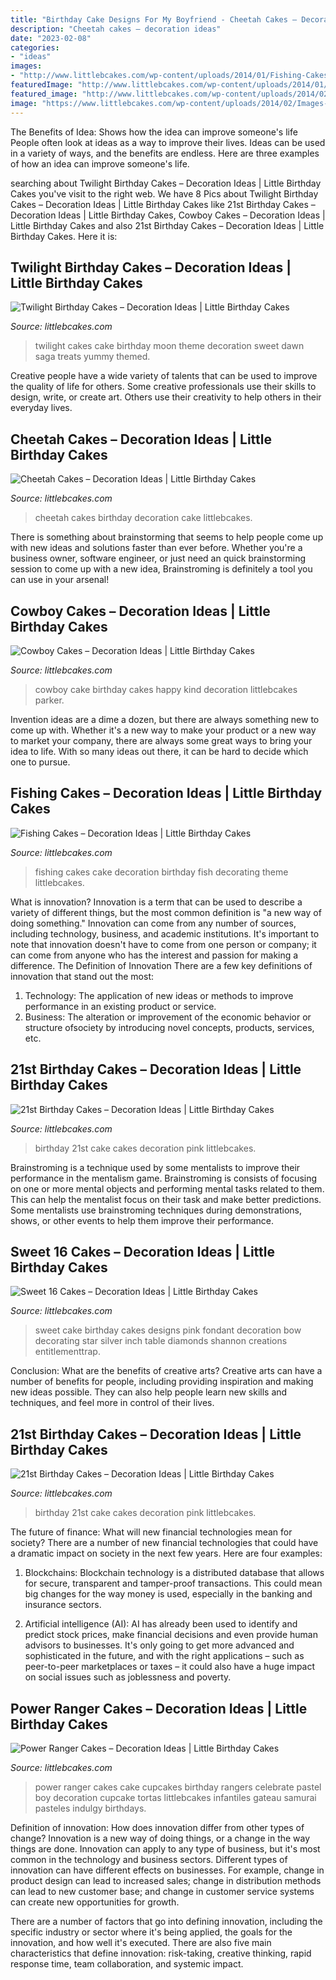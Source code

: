 ```yaml
---
title: "Birthday Cake Designs For My Boyfriend - Cheetah Cakes – Decoration Ideas"
description: "Cheetah cakes – decoration ideas"
date: "2023-02-08"
categories:
- "ideas"
images:
- "http://www.littlebcakes.com/wp-content/uploads/2014/01/Fishing-Cakes-Photos.jpg"
featuredImage: "http://www.littlebcakes.com/wp-content/uploads/2014/01/Fishing-Cakes-Photos.jpg"
featured_image: "http://www.littlebcakes.com/wp-content/uploads/2014/02/Sweet-16-Cake-Designs.jpg"
image: "https://www.littlebcakes.com/wp-content/uploads/2014/02/Images-of-21st-Birthday-Cakes.jpg"
---
```



The Benefits of Idea: Shows how the idea can improve someone's life
People often look at ideas as a way to improve their lives. Ideas can be used in a variety of ways, and the benefits are endless. Here are three examples of how an idea can improve someone's life.

	

		
searching about Twilight Birthday Cakes – Decoration Ideas | Little Birthday Cakes you've visit to the right web. We have 8 Pics about Twilight Birthday Cakes – Decoration Ideas | Little Birthday Cakes like 21st Birthday Cakes – Decoration Ideas | Little Birthday Cakes, Cowboy Cakes – Decoration Ideas | Little Birthday Cakes and also 21st Birthday Cakes – Decoration Ideas | Little Birthday Cakes. Here it is:
		
    
## Twilight Birthday Cakes – Decoration Ideas | Little Birthday Cakes

<img loading=lazy src="http://www.littlebcakes.com/wp-content/uploads/2014/01/Twilight-Cake.jpg" onerror="this.onerror=null;this.src='https://tse4.mm.bing.net/th?id=OIP.GLnlGku0do60_6WTJn9z1QHaKr&amp;pid=15.1';" alt="Twilight Birthday Cakes – Decoration Ideas | Little Birthday Cakes">

_Source: littlebcakes.com_

>twilight cakes cake birthday moon theme decoration sweet dawn saga treats yummy themed. 

	

Creative people have a wide variety of talents that can be used to improve the quality of life for others. Some creative professionals use their skills to design, write, or create art. Others use their creativity to help others in their everyday lives.

    
## Cheetah Cakes – Decoration Ideas | Little Birthday Cakes

<img loading=lazy src="http://www.littlebcakes.com/wp-content/uploads/2014/02/Cheetah-Cakes.jpg" onerror="this.onerror=null;this.src='https://tse3.mm.bing.net/th?id=OIP.VTyOWcE-MklAL4iOmNrPqAHaIc&amp;pid=15.1';" alt="Cheetah Cakes – Decoration Ideas | Little Birthday Cakes">

_Source: littlebcakes.com_

>cheetah cakes birthday decoration cake littlebcakes. 

	

There is something about brainstorming that seems to help people come up with new ideas and solutions faster than ever before. Whether you're a business owner, software engineer, or just need an quick brainstorming session to come up with a new idea, Brainstroming is definitely a tool you can use in your arsenal!

    
## Cowboy Cakes – Decoration Ideas | Little Birthday Cakes

<img loading=lazy src="http://www.littlebcakes.com/wp-content/uploads/2014/02/Cowboy-Cake.jpg" onerror="this.onerror=null;this.src='https://tse1.mm.bing.net/th?id=OIP.xTADRv11sYCvkGf27jbytAHaJ4&amp;pid=15.1';" alt="Cowboy Cakes – Decoration Ideas | Little Birthday Cakes">

_Source: littlebcakes.com_

>cowboy cake birthday cakes happy kind decoration littlebcakes parker. 

	

Invention ideas are a dime a dozen, but there are always something new to come up with. Whether it's a new way to make your product or a new way to market your company, there are always some great ways to bring your idea to life. With so many ideas out there, it can be hard to decide which one to pursue.

    
## Fishing Cakes – Decoration Ideas | Little Birthday Cakes

<img loading=lazy src="http://www.littlebcakes.com/wp-content/uploads/2014/01/Fishing-Cakes-Photos.jpg" onerror="this.onerror=null;this.src='https://tse2.mm.bing.net/th?id=OIP.LIbFpHHpXGlG9XmeWgunUgHaJ4&amp;pid=15.1';" alt="Fishing Cakes – Decoration Ideas | Little Birthday Cakes">

_Source: littlebcakes.com_

>fishing cakes cake decoration birthday fish decorating theme littlebcakes. 

	

What is innovation?
Innovation is a term that can be used to describe a variety of different things, but the most common definition is "a new way of doing something." Innovation can come from any number of sources, including technology, business, and academic institutions. It's important to note that innovation doesn't have to come from one person or company; it can come from anyone who has the interest and passion for making a difference.
The Definition of Innovation
There are a few key definitions of innovation that stand out the most: 
1. Technology: The application of new ideas or methods to improve performance in an existing product or service. 
2. Business: The alteration or improvement of the economic behavior or structure ofsociety by introducing novel concepts, products, services, etc. 

    
## 21st Birthday Cakes – Decoration Ideas | Little Birthday Cakes

<img loading=lazy src="http://www.littlebcakes.com/wp-content/uploads/2014/02/Images-of-21st-Birthday-Cakes-768x1024.jpg" onerror="this.onerror=null;this.src='https://tse1.mm.bing.net/th?id=OIP.JcL9Uv2HdGwtqFyssu1glgHaJ4&amp;pid=15.1';" alt="21st Birthday Cakes – Decoration Ideas | Little Birthday Cakes">

_Source: littlebcakes.com_

>birthday 21st cake cakes decoration pink littlebcakes. 

	

Brainstroming is a technique used by some mentalists to improve their performance in the mentalism game. Brainstroming is consists of focusing on one or more mental objects and performing mental tasks related to them. This can help the mentalist focus on their task and make better predictions. Some mentalists use brainstroming techniques during demonstrations, shows, or other events to help them improve their performance.

    
## Sweet 16 Cakes – Decoration Ideas | Little Birthday Cakes

<img loading=lazy src="http://www.littlebcakes.com/wp-content/uploads/2014/02/Sweet-16-Cake-Designs.jpg" onerror="this.onerror=null;this.src='https://tse4.mm.bing.net/th?id=OIP.q4EwKaDHYu_Ow7TWRIpPMgHaLI&amp;pid=15.1';" alt="Sweet 16 Cakes – Decoration Ideas | Little Birthday Cakes">

_Source: littlebcakes.com_

>sweet cake birthday cakes designs pink fondant decoration bow decorating star silver inch table diamonds shannon creations entitlementtrap. 

	

Conclusion: What are the benefits of creative arts?
Creative arts can have a number of benefits for people, including providing inspiration and making new ideas possible. They can also help people learn new skills and techniques, and feel more in control of their lives.

    
## 21st Birthday Cakes – Decoration Ideas | Little Birthday Cakes

<img loading=lazy src="https://www.littlebcakes.com/wp-content/uploads/2014/02/Images-of-21st-Birthday-Cakes.jpg" onerror="this.onerror=null;this.src='https://tse3.mm.bing.net/th?id=OIP.7ceUCD8BGLXEkUFyYyEfdAHaJ4&amp;pid=15.1';" alt="21st Birthday Cakes – Decoration Ideas | Little Birthday Cakes">

_Source: littlebcakes.com_

>birthday 21st cake cakes decoration pink littlebcakes. 

	

The future of finance: What will new financial technologies mean for society?
There are a number of new financial technologies that could have a dramatic impact on society in the next few years. Here are four examples:
1. Blockchains: Blockchain technology is a distributed database that allows for secure, transparent and tamper-proof transactions. This could mean big changes for the way money is used, especially in the banking and insurance sectors.

2. Artificial intelligence (AI): AI has already been used to identify and predict stock prices, make financial decisions and even provide human advisors to businesses. It's only going to get more advanced and sophisticated in the future, and with the right applications – such as peer-to-peer marketplaces or taxes – it could also have a huge impact on social issues such as joblessness and poverty.


    
## Power Ranger Cakes – Decoration Ideas | Little Birthday Cakes

<img loading=lazy src="http://www.littlebcakes.com/wp-content/uploads/2014/02/Power-Ranger-Cakes.jpg" onerror="this.onerror=null;this.src='https://tse3.mm.bing.net/th?id=OIP.boN39HizcC8LoYlqcsiB3wHaLG&amp;pid=15.1';" alt="Power Ranger Cakes – Decoration Ideas | Little Birthday Cakes">

_Source: littlebcakes.com_

>power ranger cakes cake cupcakes birthday rangers celebrate pastel boy decoration cupcake tortas littlebcakes infantiles gateau samurai pasteles indulgy birthdays. 

	

Definition of innovation: How does innovation differ from other types of change?
Innovation is a new way of doing things, or a change in the way things are done. Innovation can apply to any type of business, but it's most common in the technology and business sectors.
Different types of innovation can have different effects on businesses. For example, change in product design can lead to increased sales; change in distribution methods can lead to new customer base; and change in customer service systems can create new opportunities for growth.

There are a number of factors that go into defining innovation, including the specific industry or sector where it's being applied, the goals for the innovation, and how well it's executed. There are also five main characteristics that define innovation: risk-taking, creative thinking, rapid response time, team collaboration, and systemic impact.


